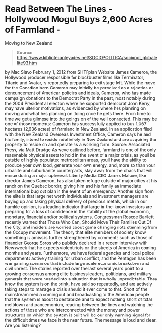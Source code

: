 # Read Between The Lines - Hollywood Mogul Buys 2,600 Acres of Farmland - 
Moving to New Zealand

> Source: https://www.bibliotecapleyades.net/SOCIOPOLITICA/sociopol_globalelite93.htm

by Mac Slavo
February 1, 2012
from
SHTFplan Website
James Cameron, the Hollywood producer
responsible for blockbuster films like Terminator, Titanic and Avatar, is
reportedly preparing to exit stage left.
While the move for the Canadian born Cameron may
initially be perceived as a rejection or denouncement of American policies
and ideals, Cameron, who has made campaign donations to the Democrat Party
in the past, most notably during the 2004 Presidential election where he
supported democrat John Kerry, may have ulterior motivations, as evidenced
by where hes planning on moving and what hes planning on doing once he
gets there.
From time to time we get a glimpse into the goings on of the well connected.
This may be one of those moments:
Cameron has successfully applied to buy 1,067 hectares (2,636 acres) of
farmland in New Zealand. In an application filed with the New Zealand
Overseas Investment Office, Cameron says he and his family,
intend to reside
indefinitely in New Zealand and are acquiring the property to reside on and
operate as a working farm.
Source:
Associated Press, via Matt Drudge
As weve outlined before, farmland is one of the only
reasonable physical
assets to hold in the event of a major crisis, as youll be outside of
highly populated metropolitan areas, youll have the ability to produce your
own food, generate your own energy, and, more so than your urbanite and
suburbanite counterparts, stay away from the chaos that will ensue during a
major upheaval.
Liberty Media CEO James Malone, like director James Cameron, has also
taken
refuge outside of major cities at his ranch on the Quebec border, giving him
and his family an immediate international bug out plan in the event of an
emergency.
Another sign from
the elite is that large net worth individuals
and investment managers are buying up and taking physical delivery
of
precious metals, which in our humble opinion, is a leading indicator that
large in-the-know investors are preparing for a loss of confidence in the
stability of the global economic, monetary, financial and/or political
systems.
Congressman Roscoe Bartlett recently
warned that Those Who Can, Should Move
Their Families Out Of the City, and insiders are worried about game changing
riots stemming from the Occupy movement.
The theory that elite members of society know something is amiss is further
strengthened by comments such as those of financier
George Soros who
publicly declared in a recent interview with Newsweek that he expects
violent riots on the streets of America in coming months and years.
Furthermore, we have federal agencies and local police departments actively
training for urban conflict, and the Pentagon has been war gaming scenarios
that include large scale
economic breakdown and civil unrest.
The stories reported over the last several years point to a growing
consensus among elite business leaders, politicians, and military generals
that were headed into a situation that is wholly unpredictable.
They know
the system is on the brink, have said so repeatedly, and are actively taking
steps to manage a crisis should it ever come to that.
Short of
the mainstream media coming out and broadcasting to the American
people that the system is about to destabilize and to expect nothing short
of total meltdown and pandemonium, reading between the lines and watching
the actions of those who are interconnected with the money and power
structures on which the system is built will be our only warning signal for
the difficult times we face in the near future.
The message is loud and clear.
Are you listening?
